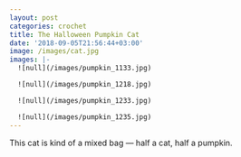 ```yaml
---
layout: post
categories: crochet
title: The Halloween Pumpkin Cat
date: '2018-09-05T21:56:44+03:00'
image: /images/cat.jpg
images: |-
  ![null](/images/pumpkin_1133.jpg)

  ![null](/images/pumpkin_1218.jpg)

  ![null](/images/pumpkin_1233.jpg)

  ![null](/images/pumpkin_1235.jpg)
---
```

This cat is kind of a mixed bag — half a cat, half a pumpkin.
